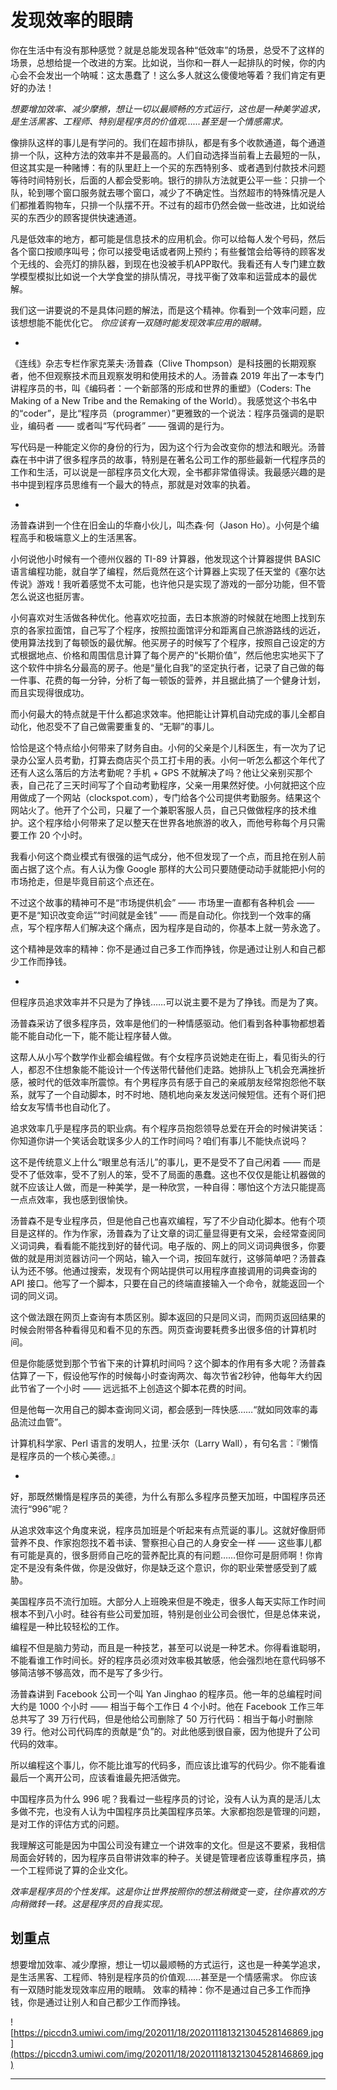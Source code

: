 # 发现效率的眼睛

你在生活中有没有那种感觉？就是总能发现各种“低效率”的场景，总受不了这样的场景，总想给提一个改进的方案。比如说，当你和一群人一起排队的时候，你的内心会不会发出一个呐喊：这太愚蠢了！这么多人就这么傻傻地等着？我们肯定有更好的办法！

 *想要增加效率、减少摩擦，想让一切以最顺畅的方式运行，这也是一种美学追求，是生活黑客、工程师、特别是程序员的价值观……甚至是一个情感需求。*

像排队这样的事儿是有学问的。我们在超市排队，都是有多个收款通道，每个通道排一个队，这种方法的效率并不是最高的。人们自动选择当前看上去最短的一队，但这其实是一种赌博：有的队里赶上一个买的东西特别多、或者遇到付款技术问题等待时间特别长，后面的人都会受影响。银行的排队方法就更公平一些：只排一个队，轮到哪个窗口服务就去哪个窗口，减少了不确定性。当然超市的特殊情况是人们都推着购物车，只排一个队摆不开。不过有的超市仍然会做一些改进，比如说给买的东西少的顾客提供快速通道。

凡是低效率的地方，都可能是信息技术的应用机会。你可以给每人发个号码，然后各个窗口按顺序叫号；你可以接受电话或者网上预约；有些餐馆会给等待的顾客发个无线的、会亮灯的排队器，到现在也没被手机APP取代。我看还有人专门建立数学模型模拟比如说一个大学食堂的排队情况，寻找平衡了效率和运营成本的最优解。

我们这一讲要说的不是具体问题的解法，而是这个精神。你看到一个效率问题，应该想想能不能优化它。 *你应该有一双随时能发现效率应用的眼睛。*

*

《连线》杂志专栏作家克莱夫·汤普森（Clive Thompson）是科技圈的长期观察者，他不但观察技术而且观察发明和使用技术的人。汤普森 2019 年出了一本专门讲程序员的书，叫《编码者：一个新部落的形成和世界的重塑》（Coders: The Making of a New Tribe and the Remaking of the World）。我感觉这个书名中的“coder”，是比“程序员（programmer）”更雅致的一个说法：程序员强调的是职业，编码者 —— 或者叫“写代码者” —— 强调的是行为。

写代码是一种能定义你的身份的行为，因为这个行为会改变你的想法和眼光。汤普森在书中讲了很多程序员的故事，特别是在著名公司工作的那些最新一代程序员的工作和生活，可以说是一部程序员文化大观，全书都非常值得读。我最感兴趣的是书中提到程序员思维有一个最大的特点，那就是对效率的执着。

*

汤普森讲到一个住在旧金山的华裔小伙儿，叫杰森·何（Jason Ho）。小何是个编程高手和极端意义上的生活黑客。

小何说他小时候有一个德州仪器的 TI-89 计算器，他发现这个计算器提供 BASIC 语言编程功能，就自学了编程，然后竟然在这个计算器上实现了任天堂的《塞尔达传说》游戏！我听着感觉不太可能，也许他只是实现了游戏的一部分功能，但不管怎么说这也挺厉害。

小何喜欢对生活做各种优化。他喜欢吃拉面，去日本旅游的时候就在地图上找到东京的各家拉面馆，自己写了个程序，按照拉面馆评分和距离自己旅游路线的远近，使用算法找到了每顿饭的最优解。他买房子的时候写了个程序，按照自己设定的方式根据地点、价格和周围信息计算了每个房产的“长期价值”，然后他忠实地买下了这个软件中排名分最高的房子。他是“量化自我”的坚定执行者，记录了自己做的每一件事、花费的每一分钟，分析了每一顿饭的营养，并且据此搞了一个健身计划，而且实现得很成功。

而小何最大的特点就是干什么都追求效率。他把能让计算机自动完成的事儿全都自动化，他忍受不了自己做需要重复的、“无聊”的事儿。

恰恰是这个特点给小何带来了财务自由。小何的父亲是个儿科医生，有一次为了记录办公室人员考勤，打算去商店买个员工打卡用的表。小何一听怎么都这个年代了还有人这么落后的方法考勤呢？手机 + GPS 不就解决了吗？他让父亲别买那个表，自己花了三天时间写了个自动考勤程序，父亲一用果然好使。小何就把这个应用做成了一个网站（clockspot.com），专门给各个公司提供考勤服务。结果这个网站火了。他开了个公司，只雇了一个兼职客服人员，自己只做做程序的技术维护。这个程序给小何带来了足以整天在世界各地旅游的收入，而他号称每个月只需要工作 20 个小时。

我看小何这个商业模式有很强的运气成分，他不但发现了一个点，而且抢在别人前面占据了这个点。有人认为像 Google 那样的大公司只要随便动动手就能把小何的市场抢走，但是毕竟目前这个点还在。

不过这个故事的精神可不是“市场提供机会” —— 市场里一直都有各种机会 —— 更不是“知识改变命运”“时间就是金钱” —— 而是自动化。你找到一个效率的痛点，写个程序帮人们解决这个痛点，因为程序是自动的，你基本上就一劳永逸了。

这个精神是效率的精神：你不是通过自己多工作而挣钱，你是通过让别人和自己都少工作而挣钱。

*

但程序员追求效率并不只是为了挣钱……可以说主要不是为了挣钱。而是为了爽。

汤普森采访了很多程序员，效率是他们的一种情感驱动。他们看到各种事物都想着能不能自动化一下，能不能让程序替人做。

这帮人从小写个数学作业都会编程做。有个女程序员说她走在街上，看见街头的行人，都忍不住想象能不能设计一个传送带代替他们走路。她排队上飞机会充满挫折感，被时代的低效率所震惊。有个男程序员有感于自己的亲戚朋友经常抱怨他不联系，就写了一个自动脚本，时不时地、随机地向亲友发送问候短信。还有个哥们把给女友写情书也自动化了。

追求效率几乎是程序员的职业病。有个程序员抱怨领导总爱在开会的时候讲笑话：你知道你讲一个笑话会耽误多少人的工作时间吗？咱们有事儿不能快点说吗？

这不是传统意义上什么“眼里总有活儿”的事儿，更不是受不了自己闲着 —— 而是受不了低效率，受不了别人的笨，受不了局面的愚蠢。这也不仅仅是能让机器做的就不应该让人做，而是一种美学，是一种欣赏，一种自得：哪怕这个方法只能提高一点点效率，我也感到很愉快。

汤普森不是专业程序员，但是他自己也喜欢编程，写了不少自动化脚本。他有个项目是这样的。作为作家，汤普森为了让文章的词汇量显得更有文采，会经常查阅同义词词典，看看能不能找到好的替代词。电子版的、网上的同义词词典很多，你要做的就是用浏览器访问一个网站，输入一个词，按回车就行，这够简单吧？汤普森认为还不够。他通过搜索，发现有个网站提供可以用程序直接调用的词典查询的 API 接口。他写了一个脚本，只要在自己的终端直接输入一个命令，就能返回一个词的同义词。

这个做法跟在网页上查询有本质区别。脚本返回的只是同义词，而网页返回结果的时候会附带各种看得见和看不见的东西。网页查询要耗费多出很多倍的计算机时间。

但是你能感觉到那个节省下来的计算机时间吗？这个脚本的作用有多大呢？汤普森估算了一下，假设他写作的时候每小时查询两次、每次节省2秒钟，他每年大约因此节省了一个小时 —— 远远抵不上创造这个脚本花费的时间。

但是他每一次用自己的脚本查询同义词，都会感到一阵快感……“就如同效率的毒品流过血管”。

计算机科学家、Perl 语言的发明人，拉里·沃尔（Larry Wall），有句名言：『懒惰是程序员的一个核心美德。』

*

好，那既然懒惰是程序员的美德，为什么有那么多程序员整天加班，中国程序员还流行“996”呢？

从追求效率这个角度来说，程序员加班是个听起来有点荒诞的事儿。这就好像厨师营养不良、作家抱怨找不着书读、警察担心自己的人身安全一样 —— 这些事儿都有可能是真的，很多厨师自己吃的营养配比真的有问题……但你可是厨师啊！你肯定不是没有条件做，你是没做好，你是缺乏这个意识，你的职业荣誉感受到了威胁。

美国程序员不流行加班。大部分人上班晚来但是不晚走，很多人每天实际工作时间根本不到八小时。硅谷有些公司爱加班，特别是创业公司会很忙，但是总体来说，编程是一种比较轻松的工作。

编程不但是脑力劳动，而且是一种技艺，甚至可以说是一种艺术。你得看谁聪明，不能看谁工作时间长。好的程序员必须对效率极其敏感，他会强烈地在意代码够不够简洁够不够高效，而不是写了多少行。

汤普森讲到 Facebook 公司一个叫 Yan Jinghao 的程序员。他一年的总编程时间大约是 1000 个小时 —— 相当于每个工作日 4 个小时。他在 Facebook 工作三年总共写了 39 万行代码，但是他给公司删除了 50 万行代码：相当于每小时删除 39 行。他对公司代码库的贡献是“负”的。对此他感到很自豪，因为他提升了公司代码的效率。

所以编程这个事儿，你不能比谁写的代码多，而应该比谁写的代码少。你不能看谁最后一个离开公司，应该看谁最先把活做完。

中国程序员为什么 996 呢？我看过一些程序员的讨论，没有人认为真的是活儿太多做不完，也没有人认为中国程序员比美国程序员笨。大家都抱怨是管理的问题，是对工作的评估方式的问题。

我理解这可能是因为中国公司没有建立一个讲效率的文化。但是这不要紧，我相信局面会好转的，因为程序员自带讲效率的种子。关键是管理者应该尊重程序员，搞一个工程师说了算的企业文化。

 *效率是程序员的个性发挥。这是你让世界按照你的想法稍微变一变，往你喜欢的方向稍微转一转。这是程序员的自我实现。*

## 划重点

想要增加效率、减少摩擦，想让一切以最顺畅的方式运行，这也是一种美学追求，是生活黑客、工程师、特别是程序员的价值观……甚至是一个情感需求。
你应该有一双随时能发现效率应用的眼睛。
效率的精神：你不是通过自己多工作而挣钱，你是通过让别人和自己都少工作而挣钱。

![https://piccdn3.umiwi.com/img/202011/18/202011181321304528146869.jpg](https://piccdn3.umiwi.com/img/202011/18/202011181321304528146869.jpg)

---
